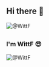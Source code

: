 ## Hi there 👋

<img src="https://count.getloli.com/get/@WittF?theme=rule34" alt="@WittF"/> 

##

### I'm WittF 😎

<img src="https://readme-stats-github-git-main-wittfs-projects.vercel.app/api?username=WittF&cc=FFFFFF&tc=808080&ic=000000&bc=FFFFFF" alt="@WittF" /> 

##
